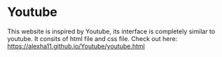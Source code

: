 # Youtube

This website is inspired by Youtube, its interface is completely similar to youtube. It consits of html file and css file. 
Check out here: https://alexha11.github.io/Youtube/youtube.html
